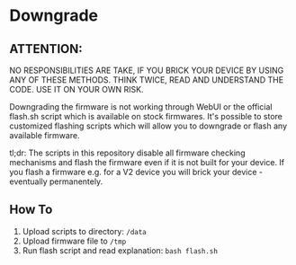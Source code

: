 # Downgrade

## ATTENTION: 

NO RESPONSIBILITIES ARE TAKE, IF YOU BRICK YOUR DEVICE BY USING ANY OF THESE METHODS. THINK TWICE, READ AND UNDERSTAND THE CODE. USE IT ON YOUR OWN RISK.

Downgrading the firmware is not working through WebUI or the official flash.sh script which is available on stock firmwares. It's possible to store customized flashing scripts which will allow you to downgrade or flash any available firmware. 

tl;dr: The scripts in this repository disable all firmware checking mechanisms and flash the firmware even if it is not built for your device. If you flash a firmware e.g. for a V2 device you will brick your device - eventually permanentely.

## How To

1. Upload scripts to directory: ```/data```
2. Upload firmware file to ```/tmp```
3. Run flash script and read explanation: ```bash flash.sh```